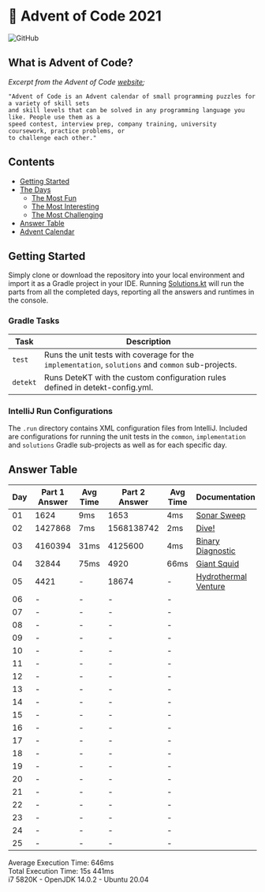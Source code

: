 # :christmas_tree: Advent of Code 2021

![GitHub](https://img.shields.io/badge/stars-02%2F50-yellow)

## What is Advent of Code?

_Excerpt from the Advent of Code [website](https://adventofcode.com/2020/about);_

    "Advent of Code is an Advent calendar of small programming puzzles for a variety of skill sets
    and skill levels that can be solved in any programming language you like. People use them as a
    speed contest, interview prep, company training, university coursework, practice problems, or
    to challenge each other."

## Contents
* [Getting Started](#getting-started)
* [The Days](#the-days)
    * [The Most Fun](#the-most-fun)
    * [The Most Interesting](#the-most-interesting)
    * [The Most Challenging](#the-most-challenging)
* [Answer Table](#answer-table)
* [Advent Calendar](#advent-calendar)

## Getting Started
Simply clone or download the repository into your local environment and import it as a Gradle project in your IDE.
Running [Solutions.kt](https://git.io/JII6v) will run the parts from all the completed days, reporting all the
answers and runtimes in the console.

### Gradle Tasks
| Task      | Description                                                                                        |
|-----------|----------------------------------------------------------------------------------------------------|
| `test`    | Runs the unit tests with coverage for the `implementation`, `solutions` and `common` sub-projects. |
| `detekt`  | Runs DeteKT with the custom configuration rules defined in detekt-config.yml.                      |

### IntelliJ Run Configurations
The `.run` directory contains XML configuration files from IntelliJ. Included are configurations for running the unit
tests in the `common`, `implementation` and `solutions` Gradle sub-projects as well as for each specific day.

## Answer Table

| Day | Part 1 Answer | Avg Time | Part 2 Answer | Avg Time | Documentation                        |
|-----|---------------|----------|---------------|----------|--------------------------------------|
| 01  | 1624          | 9ms      | 1653          | 4ms      | [Sonar Sweep](docs/DAY1.MD)          |
| 02  | 1427868       | 7ms      | 1568138742    | 2ms      | [Dive!](docs/DAY2.MD)                |
| 03  | 4160394       | 31ms     | 4125600       | 4ms      | [Binary Diagnostic](docs/DAY3.MD)    |
| 04  | 32844         | 75ms     | 4920          | 66ms     | [Giant Squid](docs/DAY4.MD)          |
| 05  | 4421          | -        | 18674         | -        | [Hydrothermal Venture](docs/DAY5.MD) |
| 06  | -             | -        | -             | -        | [](docs/DAY6.MD)                     |
| 07  | -             | -        | -             | -        | [](docs/DAY7.MD)                     |
| 08  | -             | -        | -             | -        | [](docs/DAY8.MD)                     |
| 09  | -             | -        | -             | -        | [](docs/DAY9.MD)                     |
| 10  | -             | -        | -             | -        | [](docs/DAY10.MD)                    |
| 11  | -             | -        | -             | -        | [](docs/DAY11.MD)                    |
| 12  | -             | -        | -             | -        | [](docs/DAY12.MD)                    |
| 13  | -             | -        | -             | -        | [](docs/DAY13.MD)                    |
| 14  | -             | -        | -             | -        | [](docs/DAY14.MD)                    |
| 15  | -             | -        | -             | -        | [](docs/DAY15.MD)                    |
| 16  | -             | -        | -             | -        | [](docs/DAY16.MD)                    |
| 17  | -             | -        | -             | -        | [](docs/DAY17.MD)                    |
| 18  | -             | -        | -             | -        | [](docs/DAY18.MD)                    |
| 19  | -             | -        | -             | -        | [](docs/DAY19.MD)                    |
| 20  | -             | -        | -             | -        | [](docs/DAY20.MD)                    |
| 21  | -             | -        | -             | -        | [](docs/DAY21.MD)                    |
| 22  | -             | -        | -             | -        | [](docs/DAY22.MD)                    |
| 23  | -             | -        | -             | -        | [](docs/DAY23.MD)                    |
| 24  | -             | -        | -             | -        | [](docs/DAY24.MD)                    |
| 25  | -             | -        | -             | -        | [](docs/DAY25.MD)                    |

Average Execution Time: 646ms \
Total Execution Time: 15s 441ms \
i7 5820K - OpenJDK 14.0.2 - Ubuntu 20.04
